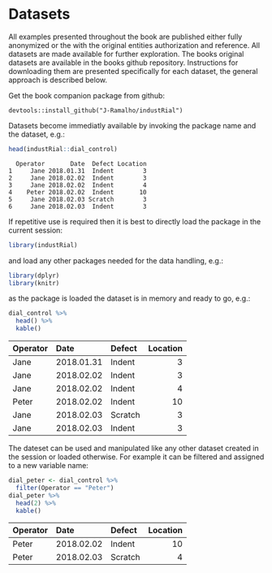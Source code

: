 

# Datasets

All examples presented throughout the book are published either fully anonymized or the with the original entities authorization and reference. All datasets are made available for further exploration. The books original datasets are available in the books github repository. Instructions for downloading them are presented specifically for each dataset, the general approach is described below.

Get the book companion package from github:

```
devtools::install_github("J-Ramalho/industRial")
```

Datasets become immediatly available by invoking the package name and the dataset, e.g.:


```r
head(industRial::dial_control)
```

```
  Operator       Date  Defect Location
1     Jane 2018.01.31  Indent        3
2     Jane 2018.02.02  Indent        3
3     Jane 2018.02.02  Indent        4
4    Peter 2018.02.02  Indent       10
5     Jane 2018.02.03 Scratch        3
6     Jane 2018.02.03  Indent        3
```

If repetitive use is required then it is best to directly load the package in the current session:


```r
library(industRial)
```

and load any other packages needed for the data handling, e.g.:


```r
library(dplyr)
library(knitr)
```

as the package is loaded the dataset is in memory and ready to go, e.g.:


```r
dial_control %>%
  head() %>%
  kable()
```



|Operator |Date       |Defect  | Location|
|:--------|:----------|:-------|--------:|
|Jane     |2018.01.31 |Indent  |        3|
|Jane     |2018.02.02 |Indent  |        3|
|Jane     |2018.02.02 |Indent  |        4|
|Peter    |2018.02.02 |Indent  |       10|
|Jane     |2018.02.03 |Scratch |        3|
|Jane     |2018.02.03 |Indent  |        3|

The dateset can be used and manipulated like any other dataset created in the session or loaded otherwise. For example it can be filtered and assigned to a new variable name:


```r
dial_peter <- dial_control %>%
  filter(Operator == "Peter") 
dial_peter %>%
  head(2) %>%
  kable()
```



|Operator |Date       |Defect  | Location|
|:--------|:----------|:-------|--------:|
|Peter    |2018.02.02 |Indent  |       10|
|Peter    |2018.02.03 |Scratch |        4|





